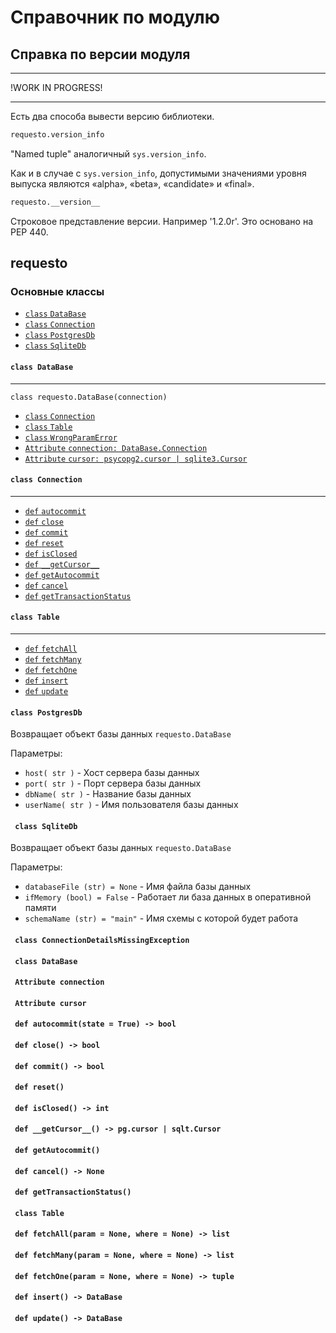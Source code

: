 # Справочник по модулю

## Справка по версии модуля

-----

!WORK IN PROGRESS!

-----


Есть два способа вывести версию библиотеки.

```python
requesto.version_info
```
"Named tuple" аналогичный `sys.version_info`.

Как и в случае с `sys.version_info`, допустимыми значениями уровня выпуска являются «alpha», «beta», 
«candidate» и «final».

```python
requesto.__version__
```

Строковое представление версии. Например '1.2.0r'. Это основано на PEP 440.

## requesto

### Основные классы

- [`class` `DataBase`](####DataBase)
- [`class` `Connection`](####Connection)
- [`class` `PostgresDb`](####postgresdb)
- [`class` `SqliteDb`](####sqlitedb)

#### `class DataBase`

---

`class requesto.DataBase(connection)`

- [`class` `Connection`](#Connection)
- [`class` `Table`](#Table)
- [`class` `WrongParamError`](#WrongParamError)
- [`Attribute` `connection: DataBase.Connection`](#connection)
- [`Attribute` `cursor: psycopg2.cursor | sqlite3.Cursor`](#cursor)


#### `class Connection`

---

- [`def` `autocommit`](#autocommit)
- [`def` `close`](#close)
- [`def` `commit`](#commit)
- [`def` `reset`](#reset)
- [`def` `isClosed`](#isClosed)
- [`def` `__getCursor__`](#__getCursor__)
- [`def` `getAutocommit`](#getAutocommit)
- [`def` `cancel`](#cancel)
- [`def` `getTransactionStatus`](#getTransactionStatus)

#### `class Table`

---

- [`def` `fetchAll`](#fetchAll)
- [`def` `fetchMany`](#fetchMany)
- [`def` `fetchOne`](#fetchOne)
- [`def` `insert`](#insert)
- [`def` `update`](#update)

#### `class PostgresDb`

Возвращает объект базы данных `requesto.DataBase`

Параметры:
* `host( str )` - Хост сервера базы данных
* `port( str )` - Порт сервера базы данных
* `dbName( str )` - Название базы данных
* `userName( str )` - Имя пользователя базы данных

#### `` class SqliteDb``

Возвращает объект базы данных `requesto.DataBase`

Параметры:
* `databaseFile (str) = None` - Имя файла базы данных
* `ifMemory (bool) = False` - Работает ли база данных в оперативной памяти
* `schemaName (str) = "main"` - Имя схемы с которой будет работа

#### `` class ConnectionDetailsMissingException``



#### `` class DataBase``


#### `` Attribute connection``


#### `` Attribute cursor``


#### `` def autocommit(state = True) -> bool``


#### `` def close() -> bool``


#### `` def commit() -> bool``


#### `` def reset()``


#### `` def isClosed() -> int``


#### `` def __getCursor__() -> pg.cursor | sqlt.Cursor``


#### `` def getAutocommit()``


#### `` def cancel() -> None``


#### `` def getTransactionStatus()``


#### `` class Table``


#### `` def fetchAll(param = None, where = None) -> list``


#### `` def fetchMany(param = None, where = None) -> list``


#### `` def fetchOne(param = None, where = None) -> tuple``


#### `` def insert() -> DataBase``


#### `` def update() -> DataBase``
